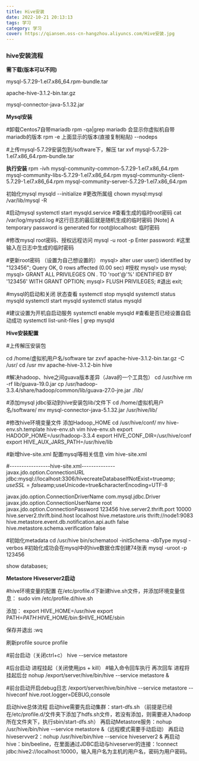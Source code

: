 ```yaml
---
title: Hive安装
date: 2022-10-21 20:13:13
tags: 学习
category: 学习
cover: https://qiansen.oss-cn-hangzhou.aliyuncs.com/Hive安装.jpg
---
```


### hive安装流程

**需下载(版本可以不同)**

mysql-5.7.29-1.el7.x86_64.rpm-bundle.tar

apache-hive-3.1.2-bin.tar.gz

mysql-connector-java-5.1.32.jar

**Mysql安装**

#卸载Centos7自带mariadb
rpm -qa|grep mariadb
会显示你虚拟机自带mariadb的版本
rpm -e	上面显示的版本(直接复制粘贴) --nodeps

#上传mysql-5.7.29安装包到/software下，解压
tar xvf mysql-5.7.29-1.el7.x86_64.rpm-bundle.tar

**执行安装**
rpm -ivh mysql-community-common-5.7.29-1.el7.x86_64.rpm mysql-community-libs-5.7.29-1.el7.x86_64.rpm mysql-community-client-5.7.29-1.el7.x86_64.rpm mysql-community-server-5.7.29-1.el7.x86_64.rpm

初始化mysql
mysqld --initialize
#更改所属组
chown mysql:mysql /var/lib/mysql -R

#启动mysql
systemctl start mysqld.service
#查看生成的临时root密码
cat /var/log/mysqld.log
#这行日志的最后就是随机生成的临时密码
[Note] A temporary password is generated for root@localhost: 临时密码

#修改mysql root密码、授权远程访问
mysql -u root -p
Enter password:     #这里输入在日志中生成的临时密码

#更新root密码  （设置为自己想设置的）
mysql> alter user user() identified by "123456";
Query OK, 0 rows affected (0.00 sec)
#授权
mysql> use mysql;
mysql> GRANT ALL PRIVILEGES ON *.* TO 'root'@'%' IDENTIFIED BY '123456' WITH GRANT OPTION;
mysql> FLUSH PRIVILEGES;
#退出
exit;

#mysql的启动和关闭 状态查看
systemctl stop mysqld
systemctl status mysqld
systemctl start mysqld
systemctl status mysqld

#建议设置为开机自启动服务
systemctl enable  mysqld
#查看是否已经设置自启动成功
systemctl list-unit-files | grep mysqld

**Hive安装配置**

#上传解压安装包

cd /home/虚拟机用户名/software
tar zxvf apache-hive-3.1.2-bin.tar.gz -C /usr/
cd /usr
mv apache-hive-3.1.2-bin hive

#解决hadoop、hive之间guava版本差异（Java的一个工具包）
cd /usr/hive
rm -rf lib/guava-19.0.jar
cp /usr/hadoop-3.3.4/share/hadoop/common/lib/guava-27.0-jre.jar ./lib/

#添加mysql jdbc驱动到hive安装包lib/文件下
cd /home/虚拟机用户名/software/
mv mysql-connector-java-5.1.32.jar /usr/hive/lib/

#修改hive环境变量文件 添加Hadoop_HOME
cd /usr/hive/conf/
mv hive-env.sh.template hive-env.sh
vim hive-env.sh
export HADOOP_HOME=/usr/hadoop-3.3.4
export HIVE_CONF_DIR=/usr/hive/conf
export HIVE_AUX_JARS_PATH=/usr/hive/lib

#新增hive-site.xml 配置mysql等相关信息
vim hive-site.xml

#-----------------hive-site.xml--------------
<configuration>
    <!-- 存储元数据mysql相关配置 -->
    <property>
        <name>javax.jdo.option.ConnectionURL</name>
        <value> jdbc:mysql://localhost:3306/hivecreateDatabaseIfNotExist=true$amp;useSSL=false$amp;useUnicode=true&amp;characterEncoding=UTF-8</value>
    </property>

<property>
    <name>javax.jdo.option.ConnectionDriverName</name>
    <value>com.mysql.jdbc.Driver</value>
</property>

<property>
    <name>javax.jdo.option.ConnectionUserName</name>
    <value>root</value>
</property>

<property>
    <name>javax.jdo.option.ConnectionPassword</name>
    <value>123456</value>
</property>

<!-- 配置hiveservver2端口号和主机名 -->
<property>
    <name>hive.server2.thrift.port</name>
    <value>10000</value>
</property>
<property>
    <name>hive.server2.thrift.bind.host</name>
    <value>localhost</value>
</property>

<!-- 远程模式部署metastore 服务地址 -->
<property>
    <name>hive.metastore.uris</name>
    <value>thrift://node1:9083</value>
</property>

<!-- 关闭元数据存储授权  -->
<property>
    <name>hive.metastore.event.db.notification.api.auth</name>
    <value>false</value>
</property>

<!-- 关闭元数据存储版本的验证 -->
<property>
    <name>hive.metastore.schema.verification</name>
    <value>false</value>
</property>

</configuration>

#初始化metadata
cd /usr/hive
bin/schematool -initSchema -dbType mysql -verbos
#初始化成功会在mysql中的hive数据仓库创建74张表
mysql -uroot -p
123456

show databases;

**Metastore Hiveserver2启动**

#hive环境变量的配置
在/etc/profile.d下新建hive.sh文件，并添加环境变量信息：
sudo vim /etc/profile.d/hive.sh

添加：
export HIVE_HOME=/usr/hive
export PATH=$PATH:$HIVE_HOME/bin:$HIVE_HOME/sbin

保存并退出
:wq

刷新profile
source profile

#前台启动（关闭ctrl+c）
hive --service metastore

#后台启动 进程挂起（关闭使用jps + kill）
#输入命令回车执行 再次回车 进程将挂起后台
nohup /export/server/hive/bin/hive --service metastore &

#前台启动开启debug日志
/export/server/hive/bin/hive --service metastore --hiveconf hive.root.logger=DEBUG,console

启动hive总体流程
启动hive需要先启动集群：start-dfs.sh （前提是已经在/etc/profile.d/文件夹下添加了hdfs.sh文件，若没有添加，则需要进入hadoop所在文件夹下，执行sbin/start-dfs.sh）
再启动Metastore服务：nohup /usr/hive/bin/hive --service metastore &（远程模式需要手动启动）
再启动hiveservver2：nohup /usr/hive/bin/hive --service hiveserver2 &
再启动hive：bin/beeline，在里面通过JDBC启动与hiveserver的连接：!connect jdbc:hive2://localhost:10000，输入用户名为主机的用户名，密码为用户密码。